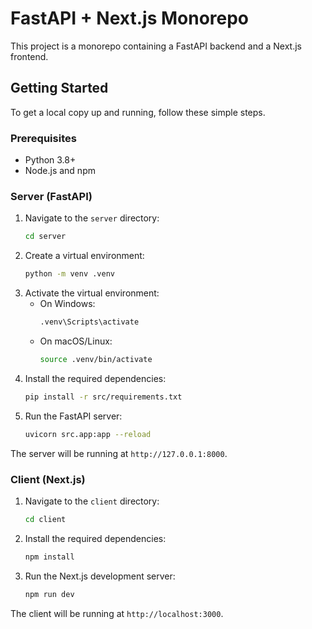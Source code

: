 # FastAPI + Next.js Monorepo

This project is a monorepo containing a FastAPI backend and a Next.js frontend.

## Getting Started

To get a local copy up and running, follow these simple steps.

### Prerequisites

*   Python 3.8+
*   Node.js and npm

### Server (FastAPI)

1.  Navigate to the `server` directory:
    ```sh
    cd server
    ```
2.  Create a virtual environment:
    ```sh
    python -m venv .venv
    ```
3.  Activate the virtual environment:
    *   On Windows:
        ```sh
        .venv\Scripts\activate
        ```
    *   On macOS/Linux:
        ```sh
        source .venv/bin/activate
        ```
4.  Install the required dependencies:
    ```sh
    pip install -r src/requirements.txt
    ```
5.  Run the FastAPI server:
    ```sh
    uvicorn src.app:app --reload
    ```

The server will be running at `http://127.0.0.1:8000`.

### Client (Next.js)

1.  Navigate to the `client` directory:
    ```sh
    cd client
    ```
2.  Install the required dependencies:
    ```sh
    npm install
    ```
3.  Run the Next.js development server:
    ```sh
    npm run dev
    ```

The client will be running at `http://localhost:3000`.
